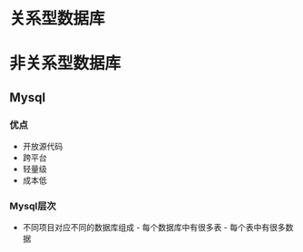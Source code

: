 # 关系型数据库

# 非关系型数据库

## Mysql
### 优点
 - 开放源代码
 - 跨平台
 - 轻量级
 - 成本低

### Mysql层次
- 不同项目对应不同的数据库组成 - 每个数据库中有很多表 - 每个表中有很多数据